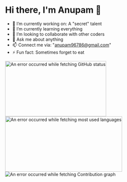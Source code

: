 # Hi there, I'm Anupam 👋

- 🔭 I’m currently working on: A "secret" talent
- 🌱 I’m currently learning everything
- 👯 I’m looking to collaborate with other coders
- 💬 Ask me about anything
- 📫 Connect me via: "anupam96786@gmail.com"
- ⚡ Fun fact: Sometimes forget to eat

<div>
    <img src="https://github-readme-stats.vercel.app/api?username=Anupam96786&show_icons=true&theme=dark&include_all_commits=true&count_private=true" alt="An error occurred while fetching GitHub status" style="width: fit-content" height="180em">
    <img src="https://github-readme-stats.vercel.app/api/top-langs/?username=Anupam96786&layout=compact&theme=dark&hide=jupyter%20notebook" alt="An error occurred while fetching most used languages" style="width: fit-content" height="180em">
</div>

<img src="https://activity-graph.herokuapp.com/graph?username=Anupam96786&theme=xcode" alt="An error occurred while fetching Contribution graph">
